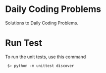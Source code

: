 # Daily Coding Problems
Solutions to Daily Coding Problems.

# Run Test
To run the unit tests, use this command

```sh
 $> python -m unittest discover 
```
